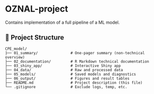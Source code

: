 # OZNAL-project

Contains implementation of a full pipeline of a ML model.

## 📁 Project Structure

```
CPE_model/
├── 01_summary/               # One-pager summary (non-technical overview)
├── 02_documentation/         # R Markdown technical documentation
├── 03_shiny_app/             # Interactive Shiny app
├── 04_data/                  # Raw and processed data
├── 05_models/                # Saved models and diagnostics
├── 06_output/                # Figures and result tables
├── README.md                 # Project description (this file)
└── .gitignore                # Exclude logs, temp, etc.
```

